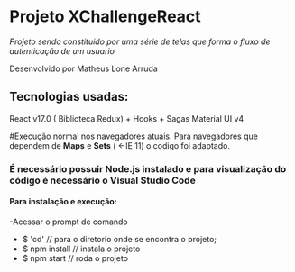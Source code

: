 # Projeto XChallengeReact #
*Projeto sendo constituido por uma série de telas que forma o fluxo de autenticação de um usuario*

Desenvolvido por Matheus Lone Arruda

## Tecnologias usadas: ##
React v17.0 ( Biblioteca Redux) + Hooks + Sagas
Material UI v4

#Execução normal nos navegadores atuais.
Para navegadores que dependem de **Maps** e **Sets** ( <-IE 11) o codigo foi adaptado.

### É necessário possuir Node.js instalado e para visualização do código é necessário o Visual Studio Code ### 

#### Para instalação e execução: ####
-Acessar o prompt de comando
- $ 'cd' // para o diretorio onde se encontra o projeto;
- $ npm install // instala o projeto
- $ npm start // roda o projeto





